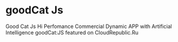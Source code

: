 # goodCat Js
Good Cat Js Hi Perfomance Commercial Dynamic APP with Artificial Intelligence
goodCat:JS featured on CloudRepublic.Ru

